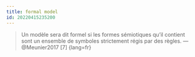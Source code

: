 ```yaml
---
title: formal model
id: 20220415235200
---
```


>Un modèle sera dit formel si les formes sémiotiques qu’il contient sont un ensemble de symboles strictement régis par des règles.
—@Meunier2017 [7] {lang=fr}

